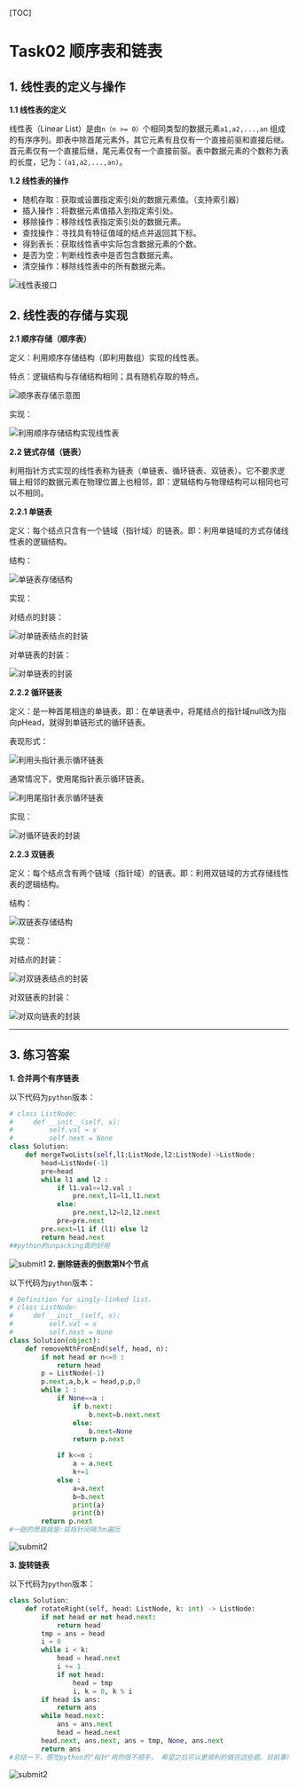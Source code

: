 [TOC]



# Task02 顺序表和链表

## 1. 线性表的定义与操作

**1.1 线性表的定义**

线性表（Linear List）是由`n（n >= 0）`个相同类型的数据元素`a1,a2,...,an` 组成的有序序列。即表中除首尾元素外，其它元素有且仅有一个直接前驱和直接后继。首元素仅有一个直接后继，尾元素仅有一个直接前驱。表中数据元素的个数称为表的长度，记为：`(a1,a2,...,an)`。


**1.2 线性表的操作**
- 随机存取：获取或设置指定索引处的数据元素值。（支持索引器）
- 插入操作：将数据元素值插入到指定索引处。
- 移除操作：移除线性表指定索引处的数据元素。
- 查找操作：寻找具有特征值域的结点并返回其下标。
- 得到表长：获取线性表中实际包含数据元素的个数。
- 是否为空：判断线性表中是否包含数据元素。
- 清空操作：移除线性表中的所有数据元素。

![线性表接口](https://img-blog.csdnimg.cn/20191219081504351.png)

## 2. 线性表的存储与实现

**2.1 顺序存储（顺序表）**

定义：利用顺序存储结构（即利用数组）实现的线性表。

特点：逻辑结构与存储结构相同；具有随机存取的特点。

![顺序表存储示意图](https://img-blog.csdnimg.cn/20191219081751681.png)

实现：

![利用顺序存储结构实现线性表](https://img-blog.csdnimg.cn/20191219082422397.png)



**2.2 链式存储（链表）**

利用指针方式实现的线性表称为链表（单链表、循环链表、双链表）。它不要求逻辑上相邻的数据元素在物理位置上也相邻，即：逻辑结构与物理结构可以相同也可以不相同。

**2.2.1 单链表**

定义：每个结点只含有一个链域（指针域）的链表。即：利用单链域的方式存储线性表的逻辑结构。

结构：

![单链表存储结构](https://img-blog.csdnimg.cn/201912190831277.png)

实现：

对结点的封装：

![对单链表结点的封装](https://img-blog.csdnimg.cn/20191219083410202.png)




对单链表的封装：

![对单链表的封装](https://img-blog.csdnimg.cn/20191219084222597.png)





**2.2.2 循环链表**

定义：是一种首尾相连的单链表。即：在单链表中，将尾结点的指针域null改为指向pHead，就得到单链形式的循环链表。

表现形式：

![利用头指针表示循环链表](https://img-blog.csdnimg.cn/20191219084644144.png)

通常情况下，使用尾指针表示循环链表。

![利用尾指针表示循环链表](https://img-blog.csdnimg.cn/20191219084747468.png)

实现：

![对循环链表的封装](https://img-blog.csdnimg.cn/20191219084946540.png)




**2.2.3 双链表**

定义：每个结点含有两个链域（指针域）的链表。即：利用双链域的方式存储线性表的逻辑结构。

结构：

![双链表存储结构](https://img-blog.csdnimg.cn/20191219085239419.png)

实现：

对结点的封装：

![对双链表结点的封装](https://img-blog.csdnimg.cn/20191219085534618.png)



对双链表的封装：

![对双向链表的封装](https://img-blog.csdnimg.cn/2019121909023162.png)





---
## 3. 练习答案

**1. 合并两个有序链表**

以下代码为`python`版本：

```python
# class ListNode:
#     def __init__(self, x):
#         self.val = x
#         self.next = None
class Solution:
    def mergeTwoLists(self,l1:ListNode,l2:ListNode)->ListNode:
        head=ListNode(-1)
        pre=head
        while l1 and l2 : 
            if l1.val<=l2.val :
                pre.next,l1=l1,l1.next
            else:
                pre.next,l2=l2,l2.next
            pre=pre.next
        pre.next=l1 if (l1) else l2
        return head.next
##python的unpacking真的好用

```
![submit1](https://github.com/ElliotQi/data_structure/Image/raw/master/Day2_merge.jpg)
**2. 删除链表的倒数第N个节点**

 以下代码为`python`版本：
 
```python
# Definition for singly-linked list.
# class ListNode:
#     def __init__(self, x):
#         self.val = x
#         self.next = None
class Solution(object):
    def removeNthFromEnd(self, head, n):
        if not head or n<=0 :
            return head
        p = ListNode(-1)
        p.next,a,b,k = head,p,p,0
        while 1 :
            if None==a :
                if b.next:
                    b.next=b.next.next
                else:
                    b.next=None
                return p.next

            if k<=n :
                a = a.next
                k+=1
            else :
                a=a.next
                b=b.next
                print(a)
                print(b)
        return p.next
#一趟的思路就是:双指针间隔为n遍历
```
![submit2](https://github.com/ElliotQi/data_structure/Image/raw/master/Day2_removeFEnd.jpg)



**3. 旋转链表**

以下代码为`python`版本：

```python
class Solution:
    def rotateRight(self, head: ListNode, k: int) -> ListNode:
        if not head or not head.next:
            return head
        tmp = ans = head
        i = 0
        while i < k:
            head = head.next
            i += 1
            if not head:
                head = tmp
                i, k = 0, k % i
        if head is ans:
            return ans
        while head.next:
            ans = ans.next
            head = head.next
        head.next, ans.next, ans = tmp, None, ans.next
        return ans
#总结一下，感觉python的"指针"用的很不顺手， 希望之后可以更顺利的做完这些题。目前事情都基本完善，可以专心更新github了。
```
![submit2](https://github.com/ElliotQi/data_structure/Image/raw/master/Day2_RotateRight.jpg)
